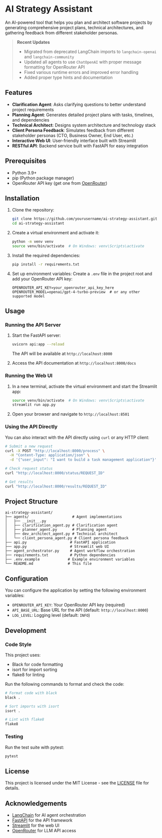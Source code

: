 # AI Strategy Assistant

An AI-powered tool that helps you plan and architect software projects by generating comprehensive project plans, technical architectures, and gathering feedback from different stakeholder personas.

> **Recent Updates**
> - Migrated from deprecated LangChain imports to `langchain-openai` and `langchain-community`
> - Updated all agents to use `ChatOpenAI` with proper message formatting for OpenRouter API
> - Fixed various runtime errors and improved error handling
> - Added proper type hints and documentation

## Features

- **Clarification Agent**: Asks clarifying questions to better understand project requirements
- **Planning Agent**: Generates detailed project plans with tasks, timelines, and dependencies
- **Technical Architect**: Designs system architecture and technology stack
- **Client Persona Feedback**: Simulates feedback from different stakeholder personas (CTO, Business Owner, End User, etc.)
- **Interactive Web UI**: User-friendly interface built with Streamlit
- **RESTful API**: Backend service built with FastAPI for easy integration

## Prerequisites

- Python 3.9+
- pip (Python package manager)
- OpenRouter API key (get one from [OpenRouter](https://openrouter.ai/))

## Installation

1. Clone the repository:
   ```bash
   git clone https://github.com/yourusername/ai-strategy-assistant.git
   cd ai-strategy-assistant
   ```

2. Create a virtual environment and activate it:
   ```bash
   python -m venv venv
   source venv/bin/activate  # On Windows: venv\Scripts\activate
   ```

3. Install the required dependencies:
   ```bash
   pip install -r requirements.txt
   ```

4. Set up environment variables:
   Create a `.env` file in the project root and add your OpenRouter API key:
   ```
   OPENROUTER_API_KEY=your_openrouter_api_key_here
   OPENROUTER_MODEL=openai/gpt-4-turbo-preview  # or any other supported model
   ```

## Usage

### Running the API Server

1. Start the FastAPI server:
   ```bash
   uvicorn api:app --reload
   ```
   The API will be available at `http://localhost:8000`

2. Access the API documentation at `http://localhost:8000/docs`

### Running the Web UI

1. In a new terminal, activate the virtual environment and start the Streamlit app:
   ```bash
   source venv/bin/activate  # On Windows: venv\Scripts\activate
   streamlit run app.py
   ```

2. Open your browser and navigate to `http://localhost:8501`

### Using the API Directly

You can also interact with the API directly using `curl` or any HTTP client:

```bash
# Submit a new request
curl -X POST "http://localhost:8000/process" \
  -H "Content-Type: application/json" \
  -d '{"user_input": "I want to build a task management application"}'

# Check request status
curl "http://localhost:8000/status/REQUEST_ID"

# Get results
curl "http://localhost:8000/results/REQUEST_ID"
```

## Project Structure

```
ai-strategy-assistant/
├── agents/                    # Agent implementations
│   ├── __init__.py
│   ├── clarification_agent.py # Clarification agent
│   ├── planner_agent.py       # Planning agent
│   ├── dev_architect_agent.py # Technical architect
│   └── client_persona_agent.py # Client persona feedback
├── api.py                    # FastAPI application
├── app.py                    # Streamlit web UI
├── agent_orchestrator.py     # Agent workflow orchestration
├── requirements.txt          # Python dependencies
├── .env.example             # Example environment variables
└── README.md                # This file
```

## Configuration

You can configure the application by setting the following environment variables:

- `OPENROUTER_API_KEY`: Your OpenRouter API key (required)
- `API_BASE_URL`: Base URL for the API (default: `http://localhost:8000`)
- `LOG_LEVEL`: Logging level (default: `INFO`)

## Development

### Code Style

This project uses:
- Black for code formatting
- isort for import sorting
- flake8 for linting

Run the following commands to format and check the code:

```bash
# Format code with black
black .

# Sort imports with isort
isort .

# Lint with flake8
flake8
```

### Testing

Run the test suite with pytest:

```bash
pytest
```

## License

This project is licensed under the MIT License - see the [LICENSE](LICENSE) file for details.

## Acknowledgements

- [LangChain](https://www.langchain.com/) for AI agent orchestration
- [FastAPI](https://fastapi.tiangolo.com/) for the API framework
- [Streamlit](https://streamlit.io/) for the web UI
- [OpenRouter](https://openrouter.ai/) for LLM API access